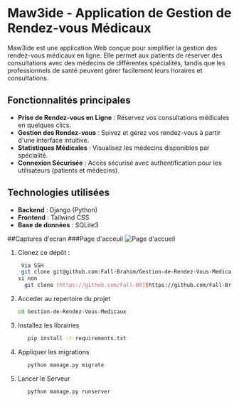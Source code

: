 # Maw3ide - Application de Gestion de Rendez-vous Médicaux

Maw3ide est une application Web conçue pour simplifier la gestion des rendez-vous médicaux en ligne. Elle permet aux patients de réserver des consultations avec des médecins de différentes spécialités, tandis que les professionnels de santé peuvent gérer facilement leurs horaires et consultations.

## Fonctionnalités principales

- **Prise de Rendez-vous en Ligne** : Réservez vos consultations médicales en quelques clics.
- **Gestion des Rendez-vous** : Suivez et gérez vos rendez-vous à partir d'une interface intuitive.
- **Statistiques Médicales** : Visualisez les médecins disponibles par spécialité.
- **Connexion Sécurisée** : Accès sécurisé avec authentification pour les utilisateurs (patients et médecins).

## Technologies utilisées

- **Backend** : Django (Python)
- **Frontend** : Tailwind CSS
- **Base de données** : SQLite3

##Captures d'ecran 
###Page d'acceuil
![Page d'accueil](./acceuil.png)



1. Clonez ce dépôt :
  
   ```bash
    Via SSH
    git clone git@github.com:Fall-Brahim/Gestion-de-Rendez-Vous-Medicaux.git
   si non 
     git clone [https://github.com/Fall-BR](https://github.com/Fall-Brahim/Gestion-de-Rendez-Vous-Medicaux.git

3. Acceder au repertoire du projet
   ```bash
   cd Gestion-de-Rendez-Vous-Medicaux
4.  Installez les librairies
    ```bash
       pip install -r requirements.txt
5.  Appliquer les migrations
    ```bash
       python manage.py migrate
6.  Lancer le Serveur
    ```bash
       python manage.py runserver
  



